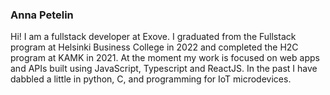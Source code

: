 ### Anna Petelin

Hi! I am a fullstack developer at Exove. I graduated from the Fullstack program at Helsinki Business College in 2022 and completed the H2C program at KAMK in 2021. At the moment my work is focused on web apps and APIs built using JavaScript, Typescript and ReactJS. In the past I have dabbled a little in python, C, and programming for IoT microdevices.

<!--

-->
